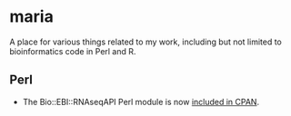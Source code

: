 # maria
A place for various things related to my work, including but not limited to bioinformatics code in Perl and R.

## Perl

 * The Bio::EBI::RNAseqAPI Perl module is now [included in CPAN](http://search.cpan.org/dist/Bio-EBI-RNAseqAPI/). 
